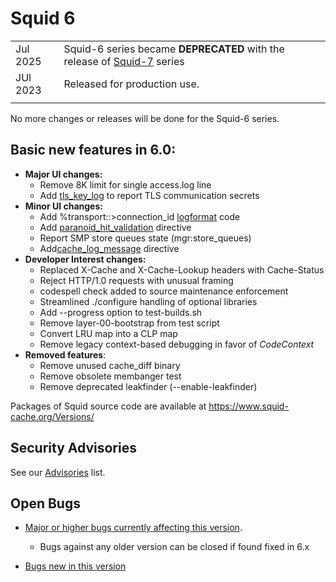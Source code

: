 # Squid 6

|       |                               |
| ----- | ----------------------------- |
| Jul 2025 | Squid-6 series became **DEPRECATED** with the release of [Squid-7](/Releases/Squid-7) series |
| JUl 2023 | Released for production use. |
| | |

No more changes or releases will be done for the Squid-6 series.

## Basic new features in 6.0:
  - **Major UI changes:**
      - Remove 8K limit for single access.log line
      - Add
        [tls_key_log](http://www.squid-cache.org/Doc/config/tls_key_log) to report TLS communication secrets
  - **Minor UI changes:**
      - Add %transport::>connection_id
        [logformat](http://www.squid-cache.org/Doc/config/logformat)
        code
      - Add
        [paranoid_hit_validation](http://www.squid-cache.org/Doc/config/paranoid_hit_validation)
        directive
      - Report SMP store queues state (mgr:store_queues)
      - Add[cache_log_message](http://www.squid-cache.org/Doc/config/cache_log_message)
        directive
  - **Developer Interest changes:**
      - Replaced X-Cache and X-Cache-Lookup headers with Cache-Status
      - Reject HTTP/1.0 requests with unusual framing
      - codespell check added to source maintenance enforcement
      - Streamlined ./configure handling of optional libraries
      - Add --progress option to test-builds.sh
      - Remove layer-00-bootstrap from test script
      - Convert LRU map into a CLP map
      - Remove legacy context-based debugging in favor of _CodeContext_
  - **Removed features**:
      - Remove unused cache_diff binary
      - Remove obsolete membanger test
      - Remove deprecated leakfinder (--enable-leakfinder)

Packages of Squid source code are available at <https://www.squid-cache.org/Versions/>

## Security Advisories

See our [Advisories](https://github.com/squid-cache/squid/security/advisories?state=published) list.

## Open Bugs

  - [Major or higher bugs currently affecting this
    version](https://bugs.squid-cache.org/buglist.cgi?bug_id_type=anyexact&bug_severity=blocker&bug_severity=critical&bug_severity=major&bug_status=UNCONFIRMED&bug_status=NEW&bug_status=ASSIGNED&bug_status=REOPENED&chfieldto=Now&product=Squid&query_format=advanced&columnlist=bug_severity%2Cversion%2Cop_sys%2Cshort_desc&order=version%20DESC%2Cbug_severity%2Cbug_id&o2=equals&v2=unspecified&f1=version&o1=lessthaneq&v1=6).

      - Bugs against any older version can be closed if found fixed in 6.x

<!-- end list -->

  - [Bugs new in this
    version](https://bugs.squid-cache.org/buglist.cgi?query_format=advanced&product=Squid&version=6&bug_status=UNCONFIRMED&bug_status=NEW&bug_status=ASSIGNED&bug_status=REOPENED&bug_severity=blocker&bug_severity=critical&bug_severity=major&bug_severity=normal&bug_severity=minor&emailtype1=substring&email1=&emailtype2=substring&email2=&bugidtype=include&columnlist=bug_severity%2Cversion%2Cop_sys%2Cshort_desc&list_id=917&order=version%20DESC%2Cbug_severity%2Cbug_id)
